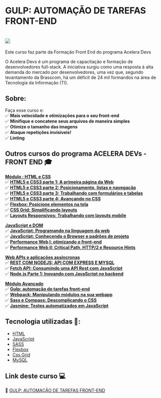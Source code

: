 # GULP: AUTOMAÇÃO DE TAREFAS FRONT-END

<h1>
   <img src="https://scontent.fsjk2-1.fna.fbcdn.net/v/t1.0-9/120995846_3666298853401690_3857629263943453157_n.jpg?_nc_cat=106&ccb=1-3&_nc_sid=cdbe9c&_nc_ohc=bzxzml2OY6sAX_zfb2S&_nc_oc=AQlJ4nTBU5luYqn1XUD2Hras7juRPRZVmxkTLo0hbfMGSqBUtbNuVuAsdeioxCoMoOWedaum-Oyuu6HMOLtyw50j&_nc_ht=scontent.fsjk2-1.fna&oh=8cd734130d5755a4c13d122287c79a00&oe=60714403" border="0">
</h1>

Este curso faz parte da Formação Front End do programa Acelera Devs

O Acelera Devs é um programa de capacitação e formação de desenvolvedores full-stack. A iniciativa surgiu como uma resposta à alta demanda do mercado por desenvolvedores, uma vez que, segundo levantamento da Brasscom, há um déficit de 24 mil formandos na área de Tecnologia da Informação (TI). 

## Sobre: 

Faça esse curso e:<br>
✅ **Mais velocidade e otimizações para o seu front-end**<br>
✅ **Minifique e concatene seus arquivos de maneira simples**<br>
✅ **Otimize o tamanho das imagens**<br>
✅ **Ataque repetições invisíveis!**<br>
✅ **Linting**<br>

## Outros cursos do programa ACELERA DEVs - FRONT END 🎓

<u><strong>Módulo : HTML e CSS</strong></u><br>
✅ **<a href="https://github.com/saldanhayg/FORMACAO_HTML-CSS_Alura/tree/main/1%20-%20HTML5%20e%20CSS3%20parte%201%20A%20primeira%20p%C3%A1gina%20da%20Web">HTML5 e CSS3 parte 1: A primeira página da Web </a>**<br>
✅ **<a href="https://github.com/saldanhayg/FORMACAO-FRONT-END_ALURA/tree/main/2%20-%20HTML5%20e%20CSS3%20parte%202%20Posicionamento%2C%20listas%20e%20navega%C3%A7%C3%A3o">HTML5 e CSS3 parte 2: Posicionamento, listas e navegação</a>**<br>
✅ **<a href="https://github.com/saldanhayg/FORMACAO-FRONT-END_ALURA/tree/main/3%20-%20HTML5%20e%20CSS3%20parte%203%20Trabalhando%20com%20formul%C3%A1rios%20e%20tabelas">HTML5 e CSS3 parte 3: Trabalhando com formulários e tabelas</a>**<br>
✅ **<a href="https://github.com/saldanhayg/FORMACAO-FRONT-END_ALURA/tree/main/4%20-%20HTML5%20e%20CSS3%20parte%204%20Avan%C3%A7ando%20no%20CSS">HTML5 e CSS3 parte 4: Avançando no CSS </a>**<br>
✅ **<a href="https://github.com/saldanhayg/FORMACAO-FRONT-END_ALURA/tree/main/12%20-%20Flexbox%20Posicione%20elementos%20na%20tela">Flexbox: Posicione elementos na tela </a>**<br>
✅ **<a href="https://github.com/saldanhayg/FORMACAO-FRONT-END_ALURA/tree/main/13%20-%20CSS%20Grid%20Simplificando%20layouts">CSS Grid: Simplificando layouts</a>**<br>
✅ **<a href="https://github.com/saldanhayg/Trabalhando-com-Layouts-Mobile">Layouts Responsivos: Trabalhando com layouts mobile</a>**<br>

<u><strong>JavaScript e DOM</strong></u><br>
✅ **<a href="https://github.com/saldanhayg/FORMACAO_HTML-CSS_Alura/blob/main">JavaScript: Programando na linguagem da web</a>**<br>
✅ **<a href="https://github.com/saldanhayg/FORMACAO_HTML-CSS_Alura/blob/main">JavaScript: Conhecendo o Browser e padrões de projeto</a>**<br>
✅ **<a href="https://github.com/saldanhayg/FORMACAO_HTML-CSS_Alura/tree/main/15%20-%20Performance%20Web%201">Performance Web I: otimizando o front-end</a>**<br>
✅ **<a href="https://github.com/saldanhayg/FORMACAO_HTML-CSS_Alura/tree/main/16%20-%20Performance%20Web%202">Performance Web II: Critical Path, HTTP/2 e Resource Hints</a>**<br>

<strong><u>Web APIs e aplicações assíncronas</u></strong><br>
✅ **<a href="https://github.com/saldanhayg/Rest-com-NodeJs-API-Express-MySQL">REST COM NODEJS: API COM EXPRESS E MYSQL</a>**<br>
✅ **<a href="https://github.com/saldanhayg/Fetch-API_Consumindo-uma-API-Rest-JavaScript">Fetch API: Consumindo uma API Rest com JavaScript</a>**<br>
✅ **<a href="https://github.com/saldanhayg/NODEjs_PARTE_01-INOVANDO-COM-JAVASCRIPT-BACKEND">Node.js Parte 1: Inovando com JavaScript no backend</a>**<br>

<strong><u>Módulo Avançado</u></strong><br>
✅ **<a href="https://github.com/saldanhayg/GULP_AUTOMACAO-TAREFAS-FRONT-END">Gulp: automação de tarefas front-end</a>**<br>
✅ **<a href="https://github.com/saldanhayg/Webpack_Manipulando-modulos-na-webapp">Webpack: Manipulando módulos na sua webapp</a>**<br>
✅ **<a href="https://github.com/saldanhayg/FORMACAO-FRONT-END_ALURA/tree/main/11%20-%20Sass%20e%20Compass%20Descomplicando%20o%20CSS">Sass e Compass: Descomplicando o CSS</a>**<br>
✅ **<a href="https://github.com/saldanhayg/JASMINE_TESTES-AUTOMATIZADOS-EM-JAVASCRIPT">Jasmine: Testes automatizados em JavaScript</a>**<br>


## Tecnologia utilizadas 🚀:

* <a href="https://www.w3schools.com/html">HTML</a> 
* <a href="https://developer.mozilla.org/pt-BR/docs/Aprender/JavaScript">JavaScript</a>
* <a href="https://pt.wikipedia.org/wiki/Sass_(linguagem_de_folhas_de_estilos)">SASS</a>
* <a href="https://pt.wikipedia.org/wiki/CSS_Flexible_Box_Layout">Flexbox</a>
* <a href="https://developer.mozilla.org/pt-BR/docs/Web/CSS/CSS_Grid_Layout">Css Grid</a>
* <a href="https://www.mysql.com/">MySQL</a>


## Link deste curso  💻

 🎯 <a href="https://cursos.alura.com.br/course/gulp" target="_blank">GULP: AUTOMAÇÃO DE TAREFAS FRONT-END</a>
